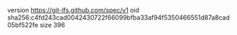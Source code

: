 version https://git-lfs.github.com/spec/v1
oid sha256:c4fd243cad0042430722f66099bfba33af94f5350466551d87a8cad05bf522fe
size 396
